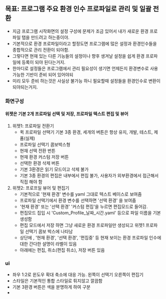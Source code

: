 ## 목표: 프로그램 주요 환경 인수 프로파일로 관리 및 일괄 전환
- 지금 프로그램 시작화면의 설정 구성에 문제가 조금 있어서 내가 새로운 환경 프로파일 탭을 만드려고 하는중이야. 
- 기본적으로 환경 프로파일이라고 할정도면 프로그램에 많은 설정과 환경인수들을 종합적으로 관리 전환이 되야함.
- 그렇다면 현재 있는 다른 기능들의 설정이나 향후 생겨날 설정을 쉽게 환경 프로파일에 등록이 되야 된다는거지.
- 한마디로 설정들은 프로그램에서 관리 필요성이 생기면 언제든지 환경변수로 사용가능한 기반이 준비 되어 있어야되
- 미리 모두 준비 하는것은 사실상 불가능 하니 필요할때 설정들을 환경인수로 변환이 되야되는거지.
### 화면구성
#### 위젯은 기본 2개 프로파일 선택 및 저장, 프로파일 텍스트 편집 및 뷰어
1. 위젯1: 프로파일 전환기
	- 퀵 프로파일 선택기 기본 3종 환경, 세개의 버튼은 항상 유지, 개발, 테스트, 제품(실제)
	- 프로파일 선택기 콤보박스형
	- 현재 선택 전환 번튼
	- 현재 환경 커스텀 저장 버튼
	- 선택한 환경 삭제 버튼
	- 기본 3환경은 읽기 모드이고 삭제 불가
	- 기본 3종 환경의 편집은 내부에서 편집 불가, 사용자가 외부환경에서 접근해서 직접 해야 함
2. 위젯2: 프로프일 뷰어 및 편집기
	 - 기본적으로 '현재 환경' 변수를 yaml 그대로 텍스트 베이스로 보여줌
	 - 프로파일 선택기에서 환경 변수를 선택하면 '선택 환경' 을 보여줌
	 - '현재 환경' 또는 '선택 환경' '커스텀 편집'을 누르면 편집모드로 들어감.
	 - 편집모드 집입 시 'Custom_Profile_날짜_시간.yaml' 등으로 파일 이름을 기본 생성함
	 -  편집 모드에서 저장 하면 그냥 새로운 환경 프로파일만 생성되고 위젯1 프로파일 선택기 콤보 박스에 나타남
	 - 상단에 , '현재 환경', '선택 환경', '편집중' 등 현재 보이는 환경 프로파일 인수에 대한 간다한 설명이 라벨이 있음
	 - 아래에는 편집, 취소(편집 취소), 저장 버튼 있음 
### ui
- 좌우 1:2로 윈도우 확대 축소에 대응 가능. 왼쪽이 선택기 오른쪽이 편집기
- 스타일은 기본적인 통합 스타일로 튀지않고 깔끔함
- 기본 3환경 버튼은 색을 분명하게 하여 구분
- 